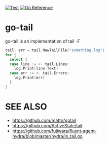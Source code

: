 [![Test](https://github.com/shogo82148/go-tail/actions/workflows/go.yml/badge.svg)](https://github.com/shogo82148/go-tail/actions/workflows/go.yml)
[![Go Reference](https://pkg.go.dev/badge/github.com/shogo82148/go-tail.svg)](https://pkg.go.dev/github.com/shogo82148/go-tail)

# go-tail
go-tail is an implementation of tail -F

``` go
tail, err = tail.NewTailFile("something.log")
for {
  select {
  case line := <- tail.Lines:
    log.Print(line.Text)
  case err := <- tail.Errors:
    log.Print(err)
  }
}
```

# SEE ALSO

- https://github.com/mattn/gotail
- https://github.com/ActiveState/tail
- https://github.com/fujiwara/fluent-agent-hydra/blob/master/hydra/in_tail.go
